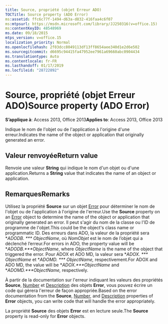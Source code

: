 ```yaml
---
title: Source, propriété (objet Erreur ADO)
TOCTitle: Source property (ADO Error)
ms:assetid: ffc6c77f-1494-d63a-d832-416faa4c6f07
ms:mtpsurl: https://msdn.microsoft.com/library/JJ250316(v=office.15)
ms:contentKeyID: 48548969
ms.date: 09/18/2015
mtps_version: v=office.15
localization_priority: Normal
ms.openlocfilehash: 2f03dcc8049113df13ff8654aee340d1e2d6e502
ms.sourcegitcommit: d6695c94415fa47952ee7961a69660abc0904434
ms.translationtype: Auto
ms.contentlocale: fr-FR
ms.lasthandoff: 01/17/2019
ms.locfileid: "28722892"
---
```

# <a name="source-property-ado-error"></a><span data-ttu-id="c395c-102">Source, propriété (objet Erreur ADO)</span><span class="sxs-lookup"><span data-stu-id="c395c-102">Source property (ADO Error)</span></span>


<span data-ttu-id="c395c-103">**S’applique à**: Access 2013, Office 2013</span><span class="sxs-lookup"><span data-stu-id="c395c-103">**Applies to**: Access 2013, Office 2013</span></span>

<span data-ttu-id="c395c-104">Indique le nom de l'objet ou de l'application à l'origine d'une erreur.</span><span class="sxs-lookup"><span data-stu-id="c395c-104">Indicates the name of the object or application that originally generated an error.</span></span>

## <a name="return-value"></a><span data-ttu-id="c395c-105">Valeur renvoyée</span><span class="sxs-lookup"><span data-stu-id="c395c-105">Return value</span></span>

<span data-ttu-id="c395c-106">Renvoie une valeur **String** qui indique le nom d'un objet ou d'une application.</span><span class="sxs-lookup"><span data-stu-id="c395c-106">Returns a **String** value that indicates the name of an object or application.</span></span>

## <a name="remarks"></a><span data-ttu-id="c395c-107">Remarques</span><span class="sxs-lookup"><span data-stu-id="c395c-107">Remarks</span></span>

<span data-ttu-id="c395c-108">Utilisez la propriété **Source** sur un objet [Error](error-object-ado.md) pour déterminer le nom de l'objet ou de l'application à l'origine de l'erreur.</span><span class="sxs-lookup"><span data-stu-id="c395c-108">Use the **Source** property on an [Error](error-object-ado.md) object to determine the name of the object or application that originally generated an error.</span></span> <span data-ttu-id="c395c-109">Il peut s'agir du nom de la classe ou l'ID de programme de l'objet.</span><span class="sxs-lookup"><span data-stu-id="c395c-109">This could be the object's class name or programmatic ID.</span></span> <span data-ttu-id="c395c-110">Des erreurs dans ADO, la valeur de la propriété sera \**ADODB. \*\*\* ObjectName*, où *NomObjet* est le nom de l’objet qui a déclenché l’erreur.</span><span class="sxs-lookup"><span data-stu-id="c395c-110">For errors in ADO, the property value will be \**ADODB.\*\*\*ObjectName*, where *ObjectName* is the name of the object that triggered the error.</span></span> <span data-ttu-id="c395c-111">Pour ADOX et ADO MD, la valeur sera \**ADOX. \*\*\* ObjectName* et \**ADOMD. \*\*\* ObjectName,* respectivement.</span><span class="sxs-lookup"><span data-stu-id="c395c-111">For ADOX and ADO MD, the value will be \**ADOX.\*\*\*ObjectName* and \**ADOMD.\*\*\*ObjectName,* respectively.</span></span>

<span data-ttu-id="c395c-112">À partir de la documentation sur l'erreur indiquant les valeurs des propriétés **Source**, [Number](number-property-ado.md) et [Description](description-property-ado.md) des objets **Error**, vous pouvez écrire un code qui gèrera l'erreur de façon appropriée.</span><span class="sxs-lookup"><span data-stu-id="c395c-112">Based on the error documentation from the **Source**, [Number](number-property-ado.md), and [Description](description-property-ado.md) properties of **Error** objects, you can write code that will handle the error appropriately.</span></span>

<span data-ttu-id="c395c-113">La propriété **Source** des objets **Error** est en lecture seule.</span><span class="sxs-lookup"><span data-stu-id="c395c-113">The **Source** property is read-only for **Error** objects.</span></span>

